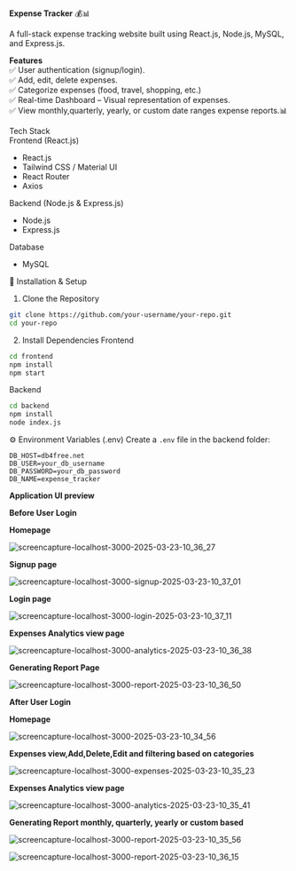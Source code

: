**Expense Tracker** 💰📊  

A full-stack expense tracking website built using React.js, Node.js, MySQL, and Express.js.  

**Features**  
✅ User authentication (signup/login).  
✅ Add, edit, delete expenses.  
✅ Categorize expenses (food, travel, shopping, etc.)  
✅ Real-time Dashboard – Visual representation of expenses.  
✅ View monthly,quarterly, yearly, or custom date ranges expense reports.📊  

Tech Stack  
Frontend (React.js)
- React.js  
- Tailwind CSS / Material UI  
- React Router  
- Axios  

Backend (Node.js & Express.js)
- Node.js  
- Express.js  

Database
- MySQL


🔧 Installation & Setup  

1. Clone the Repository
```bash
git clone https://github.com/your-username/your-repo.git
cd your-repo
```

2. Install Dependencies
Frontend
```bash
cd frontend
npm install
npm start
```
Backend
```bash
cd backend
npm install
node index.js
```

⚙️ Environment Variables (.env)
Create a `.env` file in the backend folder:  
```env
DB_HOST=db4free.net
DB_USER=your_db_username
DB_PASSWORD=your_db_password
DB_NAME=expense_tracker
```

**Application UI preview**

**Before User Login**

**Homepage**

![screencapture-localhost-3000-2025-03-23-10_36_27](https://github.com/user-attachments/assets/3faa2304-9322-4cab-813b-91dad6a4685e)

**Signup page**

![screencapture-localhost-3000-signup-2025-03-23-10_37_01](https://github.com/user-attachments/assets/b95e796a-ec49-4f7c-aa04-51a595020e92)

**Login page**

![screencapture-localhost-3000-login-2025-03-23-10_37_11](https://github.com/user-attachments/assets/a5bfcb24-c321-4597-883f-3043f8292339)

**Expenses Analytics view page** 

![screencapture-localhost-3000-analytics-2025-03-23-10_36_38](https://github.com/user-attachments/assets/9a3dc5d3-0e61-4dd3-bc88-fabc3a08d577)

**Generating Report Page** 

![screencapture-localhost-3000-report-2025-03-23-10_36_50](https://github.com/user-attachments/assets/79c0867d-ac78-4fc2-a21c-98d701a87df7)

**After User Login**

**Homepage**

![screencapture-localhost-3000-2025-03-23-10_34_56](https://github.com/user-attachments/assets/e5e4e01a-877c-4310-9677-62173a58a880)

**Expenses view,Add,Delete,Edit and filtering based on categories** 

![screencapture-localhost-3000-expenses-2025-03-23-10_35_23](https://github.com/user-attachments/assets/be415692-691a-41c7-947c-a76a03ab34b3)

**Expenses Analytics view page** 

![screencapture-localhost-3000-analytics-2025-03-23-10_35_41](https://github.com/user-attachments/assets/879833c8-52f0-4340-a668-c811fb4877fe)

**Generating Report monthly, quarterly, yearly or custom based** 

![screencapture-localhost-3000-report-2025-03-23-10_35_56](https://github.com/user-attachments/assets/ad669d00-25ed-471a-9c87-a3d610369af2)

![screencapture-localhost-3000-report-2025-03-23-10_36_15](https://github.com/user-attachments/assets/b445537b-38cc-473d-9851-72ccbed31a07)








